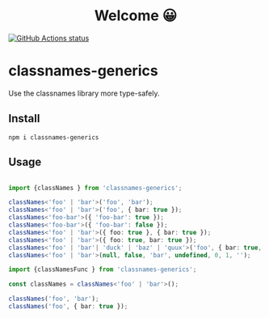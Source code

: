 <h1 align="center">Welcome 😀</h1>

<p align="left">
  <a href="https://github.com/actions/setup-node"><img alt="GitHub Actions status" src="https://github.com/activeguild/classnames-generics/workflows/automatic%20release/badge.svg" style="max-width:100%;"></a>
</p>

# classnames-generics
Use the classnames library more type-safely.

## Install

```shell
npm i classnames-generics
```

## Usage

```ts

import {classNames } from 'classnames-generics';

classNames<'foo' | 'bar'>('foo', 'bar');
classNames<'foo' | 'bar'>('foo', { bar: true });
classNames<'foo-bar'>({ 'foo-bar': true });
classNames<'foo-bar'>({ 'foo-bar': false });
classNames<'foo' | 'bar'>({ foo: true }, { bar: true });
classNames<'foo' | 'bar'>({ foo: true, bar: true });
classNames<'foo' | 'bar'| 'duck' | 'baz' | 'quux'>('foo', { bar: true, duck: false }, 'baz', { quux: true });
classNames<'foo' | 'bar'>(null, false, 'bar', undefined, 0, 1, '');

import {classNamesFunc } from 'classnames-generics';

const classNames = classNames<'foo' | 'bar'>();

classNames('foo', 'bar');
classNames('foo', { bar: true });

```
